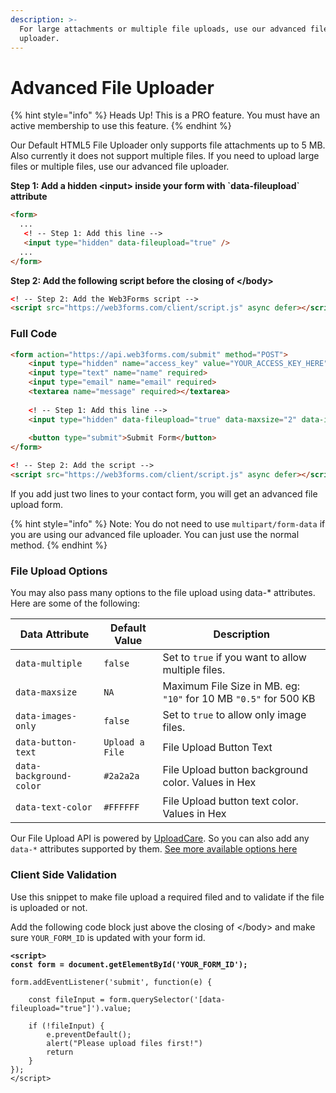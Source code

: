 ```yaml
---
description: >-
  For large attachments or multiple file uploads, use our advanced file
  uploader.
---
```


# Advanced File Uploader

{% hint style="info" %}
Heads Up! This is a PRO feature. You must have an active membership to use this feature.
{% endhint %}

Our Default HTML5 File Uploader only supports file attachments up to 5 MB. Also currently it does not support multiple files. If you need to upload large files or multiple files, use our advanced file uploader.

**Step 1: Add a hidden \<input> inside your form with \`**data-fileupload**\` attribute**

```html
<form>
  ...
   <! -- Step 1: Add this line -->
   <input type="hidden" data-fileupload="true" />
  ...
</form>
```

**Step 2: Add the following script before the closing of \</body>**

```html
<! -- Step 2: Add the Web3Forms script -->
<script src="https://web3forms.com/client/script.js" async defer></script>
```

### Full Code

```html
<form action="https://api.web3forms.com/submit" method="POST">
    <input type="hidden" name="access_key" value="YOUR_ACCESS_KEY_HERE">
    <input type="text" name="name" required>
    <input type="email" name="email" required>
    <textarea name="message" required></textarea>
    
    <! -- Step 1: Add this line -->
    <input type="hidden" data-fileupload="true" data-maxsize="2" data-images-only="true" />
    
    <button type="submit">Submit Form</button>
</form>

<! -- Step 2: Add the script -->
<script src="https://web3forms.com/client/script.js" async defer></script>
```

If you add just two lines to your contact form, you will get an advanced file upload form.&#x20;

{% hint style="info" %}
Note: You do not need to use `multipart/form-data` if you are using our advanced file uploader. You can just use the normal method.&#x20;
{% endhint %}

### File Upload Options

You may also pass many options to the file upload using data-\* attributes. Here are some of the following:

| Data Attribute          | Default Value   | Description                                                      |
| ----------------------- | --------------- | ---------------------------------------------------------------- |
| `data-multiple`         | `false`         | Set to `true` if you want to allow multiple files.               |
| `data-maxsize`          | `NA`            | Maximum File Size in MB. eg: `"10"` for 10 MB `"0.5"` for 500 KB |
| `data-images-only`      | `false`         | Set to `true` to allow only image files.                         |
| `data-button-text`      | `Upload a File` | File Upload Button Text                                          |
| `data-background-color` | `#2a2a2a`       | File Upload button background color. Values in Hex               |
| `data-text-color`       | `#FFFFFF`       | File Upload button text color. Values in Hex                     |

Our File Upload API is powered by [UploadCare](https://uploadcare.com/). So you can also add any `data-*` attributes supported by them. [See more available options here](https://uploadcare.com/docs/uploads/file-uploader-options/)



### Client Side Validation

Use this snippet to make file upload a required filed and to validate if the file is uploaded or not.&#x20;

Add the following code block just above the closing of \</body> and make sure `YOUR_FORM_ID` is updated with your form id.&#x20;

<pre class="language-html"><code class="lang-html"><strong>&#x3C;script>
</strong><strong>const form = document.getElementById('YOUR_FORM_ID');
</strong>
form.addEventListener('submit', function(e) {

    const fileInput = form.querySelector('[data-fileupload="true"]').value;

    if (!fileInput) {
        e.preventDefault();
        alert("Please upload files first!")
        return
    }
});
&#x3C;/script></code></pre>
